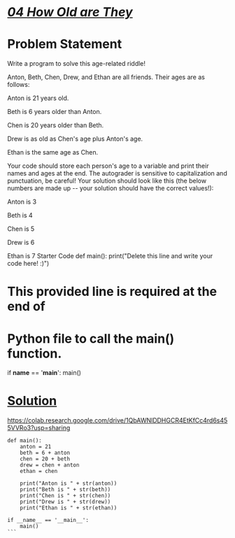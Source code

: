 
# [*04 How Old are They*](https://colab.research.google.com/drive/1QbAWNlDDHGCR4EtKfCc4rd6s455VVRo3?usp=sharing)
# Problem Statement
Write a program to solve this age-related riddle!

Anton, Beth, Chen, Drew, and Ethan are all friends. Their ages are as follows:

Anton is 21 years old.

Beth is 6 years older than Anton.

Chen is 20 years older than Beth.

Drew is as old as Chen's age plus Anton's age.

Ethan is the same age as Chen.

Your code should store each person's age to a variable and print their names and ages at the end. The autograder is sensitive to capitalization and punctuation, be careful! Your solution should look like this (the below numbers are made up -- your solution should have the correct values!):

Anton is 3

Beth is 4

Chen is 5

Drew is 6

Ethan is 7
Starter Code
def main():
    print("Delete this line and write your code here! :)")


# This provided line is required at the end of
# Python file to call the main() function.
if __name__ == '__main__':
    main()
# [Solution](https://colab.research.google.com/drive/1QbAWNlDDHGCR4EtKfCc4rd6s455VVRo3?usp=sharing)

https://colab.research.google.com/drive/1QbAWNlDDHGCR4EtKfCc4rd6s455VVRo3?usp=sharing
````
def main():
    anton = 21
    beth = 6 + anton
    chen = 20 + beth
    drew = chen + anton
    ethan = chen

    print("Anton is " + str(anton))
    print("Beth is " + str(beth))
    print("Chen is " + str(chen))
    print("Drew is " + str(drew))
    print("Ethan is " + str(ethan))

if __name__ == '__main__':
    main()
```
